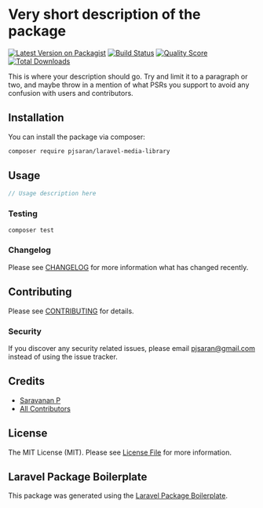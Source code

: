 # Very short description of the package

[![Latest Version on Packagist](https://img.shields.io/packagist/v/pjsaran/laravel-media-library.svg?style=flat-square)](https://packagist.org/packages/pjsaran/laravel-media-library)
[![Build Status](https://img.shields.io/travis/pjsaran/laravel-media-library/master.svg?style=flat-square)](https://travis-ci.org/pjsaran/laravel-media-library)
[![Quality Score](https://img.shields.io/scrutinizer/g/pjsaran/laravel-media-library.svg?style=flat-square)](https://scrutinizer-ci.com/g/pjsaran/laravel-media-library)
[![Total Downloads](https://img.shields.io/packagist/dt/pjsaran/laravel-media-library.svg?style=flat-square)](https://packagist.org/packages/pjsaran/laravel-media-library)

This is where your description should go. Try and limit it to a paragraph or two, and maybe throw in a mention of what PSRs you support to avoid any confusion with users and contributors.

## Installation

You can install the package via composer:

```bash
composer require pjsaran/laravel-media-library
```

## Usage

``` php
// Usage description here
```

### Testing

``` bash
composer test
```

### Changelog

Please see [CHANGELOG](CHANGELOG.md) for more information what has changed recently.

## Contributing

Please see [CONTRIBUTING](CONTRIBUTING.md) for details.

### Security

If you discover any security related issues, please email pjsaran@gmail.com instead of using the issue tracker.

## Credits

- [Saravanan P](https://github.com/pjsaran)
- [All Contributors](../../contributors)

## License

The MIT License (MIT). Please see [License File](LICENSE.md) for more information.

## Laravel Package Boilerplate

This package was generated using the [Laravel Package Boilerplate](https://laravelpackageboilerplate.com).